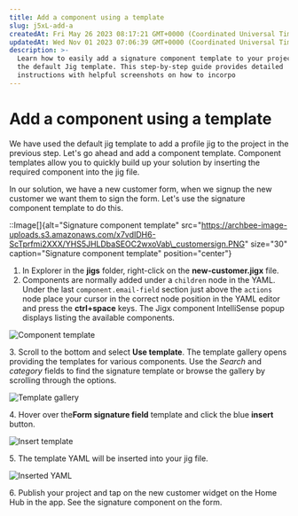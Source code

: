```yaml
---
title: Add a component using a template
slug: j5xL-add-a
createdAt: Fri May 26 2023 08:17:21 GMT+0000 (Coordinated Universal Time)
updatedAt: Wed Nov 01 2023 07:06:39 GMT+0000 (Coordinated Universal Time)
description: >-
  Learn how to easily add a signature component template to your project using
  the default Jig template. This step-by-step guide provides detailed
  instructions with helpful screenshots on how to incorpo
---
```


# Add a component using a template

We have used the default jig template to add a profile jig to the project in the previous step. Let's go ahead and add a component template. Component templates allow you to quickly build up your solution by inserting the required component into the jig file.

In our solution, we have a new customer form, when we signup the new customer we want them to sign the form. Let's use the signature component template to do this.

::Image\[]{alt="Signature component template" src="https://archbee-image-uploads.s3.amazonaws.com/x7vdIDH6-ScTprfmi2XXX/YHS5JHLDbaSEOC2wxoVab\_customersign.PNG" size="30" caption="Signature component template" position="center"}

1. In Explorer in the **jigs** folder, right-click on the **new-customer.jigx** file.
2. Components are normally added under a `children` node in the YAML. Under the last `component.email-field` section just above the `actions` node place your cursor in the correct node position in the YAML editor and press the **ctrl+space** keys. The Jigx component IntelliSense popup displays listing the available components.

![Component template](https://archbee-image-uploads.s3.amazonaws.com/x7vdIDH6-ScTprfmi2XXX/XWnhFE68Dms4AtWbvYEaB_templatesign.png)

3\. Scroll to the bottom and select **Use template**. The template gallery opens providing the templates for various components. Use the _Search_ and _category_ fields to find the signature template or browse the gallery by scrolling through the options.

![Template gallery](https://archbee-image-uploads.s3.amazonaws.com/x7vdIDH6-ScTprfmi2XXX/XQR2OY2wYrJeYWlM6_Jip_templateselect.png)

4\. Hover over the**Form signature field** template and click the blue **insert** button.

![Insert template](https://archbee-image-uploads.s3.amazonaws.com/x7vdIDH6-ScTprfmi2XXX/25VZeS6vbUmIyU1InExjW_templateinsert.png)

5\. The template YAML will be inserted into your jig file.

![Inserted YAML](https://archbee-image-uploads.s3.amazonaws.com/x7vdIDH6-ScTprfmi2XXX/56Mnfm1qw3DQ83nuTWkPb_templatecode.png)

6\. Publish your project and tap on the new customer widget on the Home Hub in the app. See the signature component on the form.
